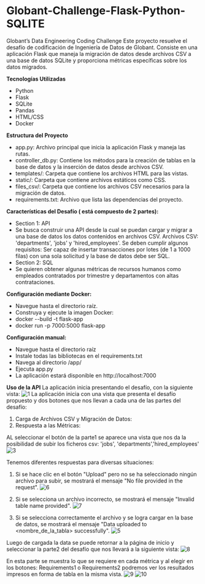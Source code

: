 # Globant-Challenge-Flask-Python-SQLITE
Globant’s Data Engineering Coding Challenge
Este proyecto resuelve el desafío de codificación de Ingeniería de Datos de Globant. Consiste en una aplicación Flask que maneja la migración de datos desde archivos CSV a una base de datos SQLite y proporciona métricas específicas sobre los datos migrados.

**Tecnologías Utilizadas**
- Python
- Flask
- SQLite
- Pandas
- HTML/CSS
- Docker

**Estructura del Proyecto**
- app.py: Archivo principal que inicia la aplicación Flask y maneja las rutas.
- controller_db.py: Contiene los métodos para la creación de tablas en la base de datos y la inserción de datos desde archivos CSV.
- templates/: Carpeta que contiene los archivos HTML para las vistas.
- static/: Carpeta que contiene archivos estáticos como CSS.
- files_csv/: Carpeta que contiene los archivos CSV necesarios para la migración de datos.
- requirements.txt: Archivo que lista las dependencias del proyecto.

**Características del Desafío ( está compuesto de 2 partes):**
- Section 1: API
- Se busca construir una API desde la cual se puedan cargar y migrar a una base de datos los datos contenidos en archivos CSV. Archivos CSV: 'departments', 'jobs' y 'hired_employees'. Se deben cumplir algunos requisitos: Ser capaz de insertar transacciones por lotes (de 1 a 1000 filas) con una sola solicitud y la base de datos debe ser SQL.
- Section 2: SQL
- Se quieren obtener algunas métricas de recursos humanos como empleados contratados por trimestre y departamentos con altas contrataciones.

**Configuración mediante Docker:**
- Navegue hasta el directorio raíz.
- Construya y ejecute la imagen Docker:
- docker --build -t flask-app
- docker run -p 7000:5000 flask-app

**Configuración manual:**
- Navegue hasta el directorio raíz
- Instale todas las bibliotecas en el requirements.txt
- Navega al directorio /app/
- Ejecuta app.py
- La aplicación estará disponible en http://localhost:7000

**Uso de la API**
La aplicación inicia presentando el desafío, con la siguiente vista:
![1](https://github.com/yadelisgv/Globant-Challenge-Flask-Python-SQLITE/assets/40398052/9c0260c3-8410-457d-b009-53f1dda1d762)
La aplicación inicia con una vista que presenta el desafío propuesto y dos botones que nos llevan a cada una de las partes del desafío:

1. Carga de Archivos CSV y Migración de Datos:
2. Respuesta a las Métricas:

AL seleccionar el botón de la parte1 se aparece una vista que nos da la posibilidad de subir los ficheros csv: 'jobs', 'departments','hired_employees'
![3](https://github.com/yadelisgv/Globant-Challenge-Flask-Python-SQLITE/assets/40398052/f8d86bc6-3ec3-4190-9e84-33dd0f93e5d3)

Tenemos diferentes respuestas para diversas situaciones:

1. Si se hace clic en el botón "Upload" pero no se ha seleccionado ningún archivo para subir, se mostrará el mensaje "No file provided in the request".
![6](https://github.com/yadelisgv/Globant-Challenge-Flask-Python-SQLITE/assets/40398052/574f9add-1859-4b6f-baa3-6aae2647e243)

2. Si se selecciona un archivo incorrecto, se mostrará el mensaje "Invalid table name provided".
![7](https://github.com/yadelisgv/Globant-Challenge-Flask-Python-SQLITE/assets/40398052/ab09323f-3311-48f5-ace0-b241fb6520bb)

3. Si se selecciona correctamente el archivo y se logra cargar en la base de datos, se mostrará el mensaje "Data uploaded to <nombre_de_la_tabla> successfully".
![5](https://github.com/yadelisgv/Globant-Challenge-Flask-Python-SQLITE/assets/40398052/bc35f5cd-496e-4dc6-a323-e12c0bd3b3ce)

Luego de cargada la data se puede retornar a la página de inicio y seleccionar la parte2 del desafío que nos llevará a la siguiente vista:
![8](https://github.com/yadelisgv/Globant-Challenge-Flask-Python-SQLITE/assets/40398052/3c52f2cf-6a84-4a3b-af19-e278d3caf44e)

En esta parte se muestra lo que se requiere en cada métrica y al elegir en los botones: Requirements1 o Requirements2 podremos ver los resultados impresos en forma de tabla en la misma vista.
![9](https://github.com/yadelisgv/Globant-Challenge-Flask-Python-SQLITE/assets/40398052/6d76a974-9721-41f2-9fda-b0f5cd8bd0b2)
![10](https://github.com/yadelisgv/Globant-Challenge-Flask-Python-SQLITE/assets/40398052/e04a9293-6705-4c5c-a657-0a75ead06c42)


